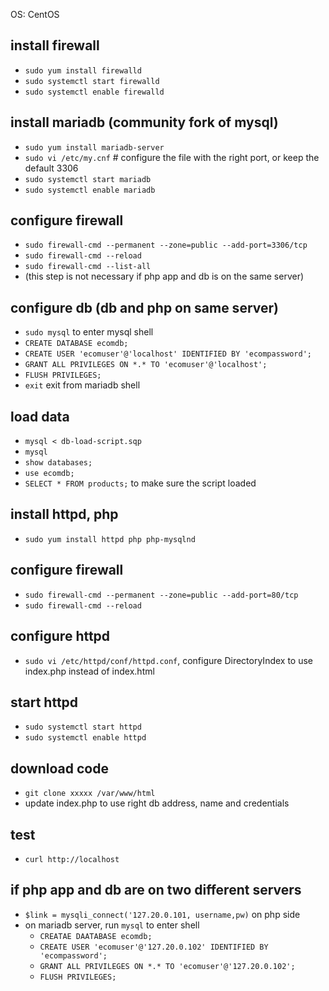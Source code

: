 
OS: CentOS
## install firewall
- `sudo yum install firewalld`
- `sudo systemctl start firewalld`
- `sudo systemctl enable firewalld`

## install mariadb (community fork of mysql)
- `sudo yum install mariadb-server`
- `sudo vi /etc/my.cnf` # configure the file with the right port, or keep the default 3306
- `sudo systemctl start mariadb`
- `sudo systemctl enable mariadb`

## configure firewall
- `sudo firewall-cmd --permanent --zone=public --add-port=3306/tcp`
- `sudo firewall-cmd --reload`
- `sudo firewall-cmd --list-all`
- (this step is not necessary if php app and db is on the same server)

## configure db (db and php on same server)
- `sudo mysql` to enter mysql shell
- `CREATE DATABASE ecomdb;`
- `CREATE USER 'ecomuser'@'localhost' IDENTIFIED BY 'ecompassword';`
- `GRANT ALL PRIVILEGES ON *.* TO 'ecomuser'@'localhost';`
- `FLUSH PRIVILEGES;`
- `exit` exit from mariadb shell

## load data
- `mysql < db-load-script.sqp`
- `mysql`
- `show databases;`
- `use ecomdb;`
- `SELECT * FROM products;` to make sure the script loaded

## install httpd, php
- `sudo yum install httpd php php-mysqlnd`

## configure firewall
- `sudo firewall-cmd --permanent --zone=public --add-port=80/tcp`
- `sudo firewall-cmd --reload`

## configure httpd
- `sudo vi /etc/httpd/conf/httpd.conf`, configure DirectoryIndex to use index.php instead of index.html

## start httpd
- `sudo systemctl start httpd`
- `sudo systemctl enable httpd`

## download code
- `git clone xxxxx /var/www/html`
- update index.php to use right db address, name and credentials

## test
- `curl http://localhost`

## if php app and db are on two different servers
- `$link = mysqli_connect('127.20.0.101, username,pw)` on php side
- on mariadb server, run `mysql` to enter shell
	- `CREATAE DAATABASE ecomdb;`
	- `CREATE USER 'ecomuser'@'127.20.0.102' IDENTIFIED BY 'ecompassword';`
	- `GRANT ALL PRIVILEGES ON *.* TO 'ecomuser'@'127.20.0.102';`
	- `FLUSH PRIVILEGES;`